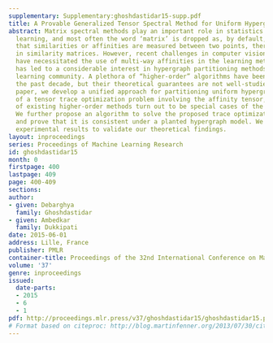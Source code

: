 ```yaml
---
supplementary: Supplementary:ghoshdastidar15-supp.pdf
title: A Provable Generalized Tensor Spectral Method for Uniform Hypergraph Partitioning
abstract: Matrix spectral methods play an important role in statistics and machine
  learning, and most often the word ‘matrix’ is dropped as, by default, one assumes
  that similarities or affinities are measured between two points, thereby resulting
  in similarity matrices. However, recent challenges in computer vision and text mining
  have necessitated the use of multi-way affinities in the learning methods, and this
  has led to a considerable interest in hypergraph partitioning methods in machine
  learning community. A plethora of “higher-order” algorithms have been proposed in
  the past decade, but their theoretical guarantees are not well-studied. In this
  paper, we develop a unified approach for partitioning uniform hypergraphs by means
  of a tensor trace optimization problem involving the affinity tensor, and a number
  of existing higher-order methods turn out to be special cases of the proposed formulation.
  We further propose an algorithm to solve the proposed trace optimization problem,
  and prove that it is consistent under a planted hypergraph model. We also provide
  experimental results to validate our theoretical findings.
layout: inproceedings
series: Proceedings of Machine Learning Research
id: ghoshdastidar15
month: 0
firstpage: 400
lastpage: 409
page: 400-409
sections: 
author:
- given: Debarghya
  family: Ghoshdastidar
- given: Ambedkar
  family: Dukkipati
date: 2015-06-01
address: Lille, France
publisher: PMLR
container-title: Proceedings of the 32nd International Conference on Machine Learning
volume: '37'
genre: inproceedings
issued:
  date-parts:
  - 2015
  - 6
  - 1
pdf: http://proceedings.mlr.press/v37/ghoshdastidar15/ghoshdastidar15.pdf
# Format based on citeproc: http://blog.martinfenner.org/2013/07/30/citeproc-yaml-for-bibliographies/
---
```

